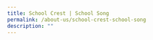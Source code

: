 ```yaml
---
title: School Crest | School Song
permalink: /about-us/school-crest-school-song
description: ""
---
```

